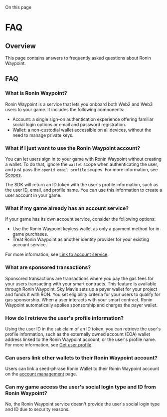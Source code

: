 On this page

# FAQ

## Overview[​](/mavis/ronin-waypoint/reference/faq#overview "Direct link to Overview")

This page contains answers to frequently asked questions about Ronin Waypoint.

## FAQ[​](/mavis/ronin-waypoint/reference/faq#faq "Direct link to FAQ")

### What is Ronin Waypoint?[​](/mavis/ronin-waypoint/reference/faq#what-is-ronin-waypoint "Direct link to What is Ronin Waypoint?")

Ronin Waypoint is a service that lets you onboard both Web2 and Web3 users to your game. It includes the following components:

-   Account: a single sign-on authentication experience offering familiar social login options or email and password registration.
-   Wallet: a non-custodial wallet accessible on all devices, without the need to manage private keys.

### What if I just want to use the Ronin Waypoint account?[​](/mavis/ronin-waypoint/reference/faq#what-if-i-just-want-to-use-the-ronin-waypoint-account "Direct link to What if I just want to use the Ronin Waypoint account?")

You can let users sign in to your game with Ronin Waypoint without creating a wallet. To do that, ignore the `wallet` scope when authenticating the user, and just pass the `openid email profile` scopes. For more information, see [Scopes](/mavis/ronin-waypoint/reference/glossary#scopes).

The SDK will return an ID token with the user's profile information, such as the user ID, email, and profile name. You can use this information to create a user account in your game.

### What if my game already has an account service?[​](/mavis/ronin-waypoint/reference/faq#what-if-my-game-already-has-an-account-service "Direct link to What if my game already has an account service?")

If your game has its own account service, consider the following options:

-   Use the Ronin Waypoint keyless wallet as only a payment method for in-game purchases.
-   Treat Ronin Waypoint as another identity provider for your existing account service.

For more information, see [Link to account service](/mavis/ronin-waypoint/guides/link-waypoint).

### What are sponsored transactions?[​](/mavis/ronin-waypoint/reference/faq#what-are-sponsored-transactions "Direct link to What are sponsored transactions?")

Sponsored transactions are transactions where you pay the gas fees for your users transacting with your smart contracts. This feature is available through Ronin Waypoint. Sky Mavis sets up a payer wallet for your project and funds it with RON. You set eligibility criteria for your users to qualify for gas sponsorship. When a user interacts with your smart contract, Ronin Waypoint automatically applies sponsorship and charges the payer wallet.

### How do I retrieve the user's profile information?[​](/mavis/ronin-waypoint/reference/faq#how-do-i-retrieve-the-users-profile-information "Direct link to How do I retrieve the user's profile information?")

Using the user ID in the `sub` claim of an ID token, you can retrieve the user's profile information, such as the externally owned account (EOA) wallet address linked to the Ronin Waypoint account, or the user's profile name. For more information, see [Get user profile](/mavis/ronin-waypoint/guides/get-user-profile).

### Can users link other wallets to their Ronin Waypoint account?[​](/mavis/ronin-waypoint/reference/faq#can-users-link-other-wallets-to-their-ronin-waypoint-account "Direct link to Can users link other wallets to their Ronin Waypoint account?")

Users can link a seed-phrase Ronin Wallet to their Ronin Waypoint account on the [account management](https://accounts.skymavis.com/dashboard/account) page.

### Can my game access the user's social login type and ID from Ronin Waypoint?[​](/mavis/ronin-waypoint/reference/faq#can-my-game-access-the-users-social-login-type-and-id-from-ronin-waypoint "Direct link to Can my game access the user's social login type and ID from Ronin Waypoint?")

No, the Ronin Waypoint service doesn't provide the user's social login type and ID due to security reasons.
